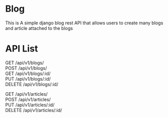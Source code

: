 # Blog
This is A simple django blog rest API that allows users to create many blogs and article attached to the blogs

# API List
GET /api/v1/blogs/   
POST /api/v1/blogs/    
GET /api/v1/blogs/:id/   
PUT /api/v1/blogs/:id/  
DELETE /api/v1/blogs/:id/  

GET /api/v1/articles/  
POST /api/v1/articles/   
PUT /api/v1/articles/:id/  
DELETE /api/v1/articles/:id/  
